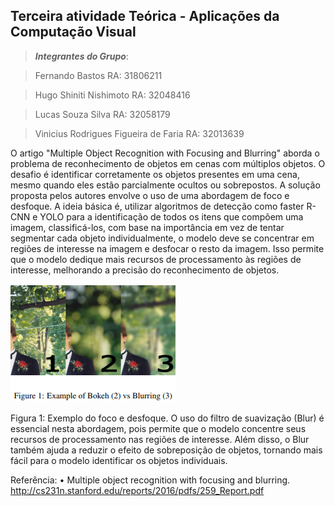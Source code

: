 ## Terceira atividade Teórica - Aplicações da Computação Visual

>***Integrantes do Grupo***:

> Fernando Bastos
> RA: 31806211

> Hugo Shiniti Nishimoto
> RA: 32048416

> Lucas Souza Silva
> RA: 32058179

> Vinicius Rodrigues Figueira de Faria 
> RA: 32013639
> 
O artigo "Multiple Object Recognition with Focusing and Blurring" aborda o problema de reconhecimento de objetos em cenas com múltiplos objetos. 
O desafio é identificar corretamente os objetos presentes em uma cena, mesmo quando eles estão parcialmente ocultos ou sobrepostos.
A solução proposta pelos autores envolve o uso de uma abordagem de foco e desfoque. A ideia básica é, utilizar algoritmos de detecção como faster R-CNN e 
YOLO para a identificação de todos os itens que compõem uma imagem, classificá-los, com base na importância em vez de tentar segmentar cada objeto individualmente, 
o modelo deve se concentrar em regiões de interesse na imagem e desfocar o resto da imagem. Isso permite que o modelo dedique mais recursos de processamento às regiões de interesse, melhorando a precisão do reconhecimento de objetos.

![fig1](https://github.com/HugoNishimoto07/Comp-Visual/blob/c66a3b8c7e589a70c99913c0088e560e2583b099/Atividades/Atividade%204/blurring.png)

Figura 1: Exemplo do foco e desfoque.
O uso do filtro de suavização (Blur)  é essencial nesta abordagem, pois permite que o modelo concentre seus recursos de processamento nas regiões de interesse. 
Além disso, o Blur também ajuda a reduzir o efeito de sobreposição de objetos, tornando mais fácil para o modelo identificar os objetos individuais.

Referência: 
•	Multiple object recognition with focusing and blurring. http://cs231n.stanford.edu/reports/2016/pdfs/259_Report.pdf
